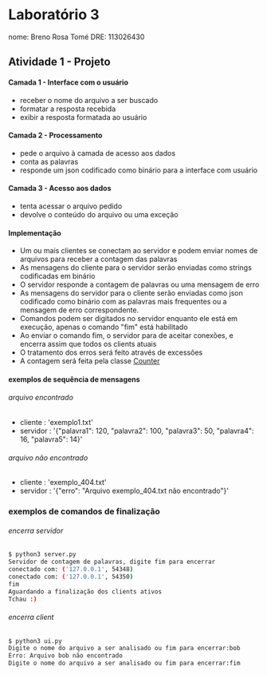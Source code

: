 # Laboratório 3
nome: Breno Rosa Tomé
DRE: 113026430

## Atividade 1 - Projeto

#### Camada 1 - Interface com o usuário
- receber o nome do arquivo a ser buscado
- formatar a resposta recebida
- exibir a resposta formatada ao usuário

#### Camada 2 - Processamento
- pede o arquivo à camada de acesso aos dados
- conta as palavras
- responde um json codificado como binário para a interface com usuário

#### Camada 3 - Acesso aos dados
- tenta acessar o arquivo pedido
- devolve o conteúdo do arquivo ou uma exceção

#### Implementação
- Um ou mais clientes se conectam ao servidor e podem enviar nomes de arquivos para receber a contagem das palavras
- As mensagens do cliente para o servidor serão enviadas como strings codificadas em binário
- O servidor responde a contagem de palavras ou uma mensagem de erro
- As mensagens do servidor para o cliente serão enviadas como json codificado como binário com as palavras mais frequentes ou a mensagem de erro correspondente.
- Comandos podem ser digitados no servidor enquanto ele está em execução, apenas o comando "fim" está habilitado
- Ao enviar o comando fim, o servidor para de aceitar conexões, e encerra assim que todos os clients atuais 
- O tratamento dos erros será feito através de excessões 
- A contagem será feita pela classe [Counter](https://docs.python.org/3/library/collections.html#counter-objects)
#### exemplos de sequência de mensagens
###### arquivo encontrado
- cliente : 'exemplo1.txt'
- servidor : '{"palavra1": 120, "palavra2": 100, "palavra3": 50, "palavra4": 16, "palavra5": 14}'

###### arquivo não encontrado
- cliente : 'exemplo_404.txt'
- servidor : '{"erro": "Arquivo exemplo_404.txt não encontrado"}'


### exemplos de comandos de finalização
###### encerra servidor
```Bash
$ python3 server.py 
Servidor de contagem de palavras, digite fim para encerrar
conectado com: ('127.0.0.1', 54348)
conectado com: ('127.0.0.1', 54350)
fim
Aguardando a finalização dos clients ativos
Tchau :)

```
###### encerra client
```Bash
$ python3 ui.py
Digite o nome do arquivo a ser analisado ou fim para encerrar:bob
Erro: Arquivo bob não encontrado
Digite o nome do arquivo a ser analisado ou fim para encerrar:fim

```